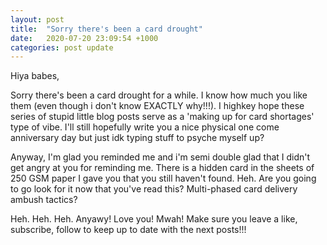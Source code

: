 ```yaml
---
layout: post
title:  "Sorry there's been a card drought"
date:   2020-07-20 23:09:54 +1000
categories: post update
---
```

Hiya babes,

Sorry there's been a card drought for a while. I know how much you like them (even though i don't know EXACTLY why!!!). I highkey hope these series of stupid little blog posts serve as a 'making up for card shortages' type of vibe. I'll still hopefully write you a nice physical one come anniversary day but just idk typing stuff to psyche myself up?

Anyway, I'm glad you reminded me and i'm semi double glad that I didn't get angry at you for reminding me. There is a hidden card in the sheets of 250 GSM paper I gave you that you still haven't found. Heh. Are you going to go look for it now that you've read this? Multi-phased card delivery ambush tactics?

Heh. Heh. Heh. Anyawy! Love you! Mwah! Make sure you leave a like, subscribe, follow to keep up to date with the next posts!!!

